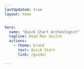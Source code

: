 ```yaml
---
lastUpdated: true
layout: home


hero:
  name: "Quick Start Archeologist"
  tagline: Dead Man Switch
  actions:
    - theme: brand
      text: Quick Start
      link: /guide/

---
```


